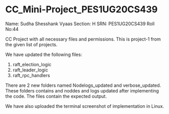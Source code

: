 # CC_Mini-Project_PES1UG20CS439

Name: Sudha Shesshank Vyaas
Section: H
SRN: PES1UG20CS439
Roll No:44

CC Project with all necessary files and permissions. This is project-1 from the given list of projects.

We have updated the following files:
1. raft_election_logic
2. raft_leader_logic
3. raft_rpc_handlers

There are 2 new folders named Nodelogs_updated and verbose_updated. These folders contains and noddes and logs updated after implementing the code. The files contain the expected output.

We have also uploaded the terminal screenshot of implementation in Linux.
